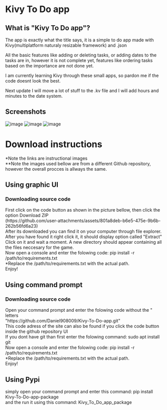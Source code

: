 # Kivy To Do app
## What is "Kivy To Do app"?
<p>The app is exactly what the title says, it is a simple to do app made with Kivy(multiplatform naturaly resizable framework) and .json</p>
<p>All the basic features like adding or deleting tasks, or adding dates to the tasks are in, however it is not complete yet, features like ordering tasks based on the importance are not done yet.</p>
<p>I am currently learning Kivy through these small apps, so pardon me if the code doesnt look the best.</p>
<p>Next update I will move a lot of stuff to the .kv file and I will add hours and minutes to the date system.</p>

## Screenshots
![image](https://github.com/user-attachments/assets/9db2ace6-7d98-43d2-a0fb-efcd9aa9a192)
![image](https://github.com/user-attachments/assets/589104b6-91a3-4ac7-8a3d-968189d9aac6)
![image](https://github.com/user-attachments/assets/dcd82d73-46be-4b3d-b49d-b04ee9faaa8f)

<h1>Download instructions</h1>
*Note the links are instructional images <br>
**Note the images used bellow are from a different Github repository, however the overall procces is allways the same. <br>
<h2>Using graphic UI</h2>
<h3>Downloading source code </h3>
First click on the code button as shown in the picture bellow, then click the option Download ZIP <br>
(https://github.com/user-attachments/assets/801a8deb-b6e5-475e-9b6b-262b56fd6a23) <br>
After its downloaded you can find it on your computer through file explorer. After you have found it right click it, it should display option called "Extract" <br>
Click on it and wait a moment. A new directory should appear containing all the files neccesary for the game.<br>
Now open a console and enter the folowing code: pip install -r /path/to/requirements.txt <br>
*Replace the /path/to/requirements.txt with the actual path. <br>
Enjoy! <br>
<h2>Using command prompt</h2>
<h3>Downloading source code </h3>
Open your command prompt and enter the folowing code without the " letters <br>
"https://github.com/Daniel908009/Kivy-To-Do-app.git" <br>
This code adress of the site can also be found if you click the code button inside the github repository UI <br>
If you dont have git than first enter the folowing command: sudo apt install git <br>
Now open a console and enter the folowing code: pip install -r /path/to/requirements.txt <br>
*Replace the /path/to/requirements.txt with the actual path. <br>
Enjoy! <br>
<h2>Using Pypi</h2>
simply open your command prompt and enter this command: pip install Kivy-To-Do-app-package<br>
and the run it using this command: Kivy_To_Do_app_package

